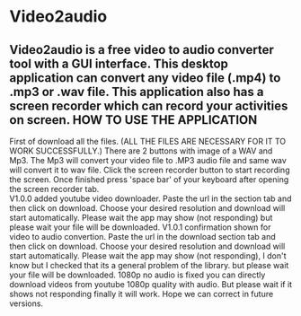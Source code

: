 # Video2audio
Video2audio is a free video to audio converter tool with a GUI interface. This desktop application can convert any video file (.mp4) to .mp3 or .wav file.  This application also has a screen recorder which can record your activities on screen.
HOW TO USE THE APPLICATION
----------------------------
First of download all the files.  (ALL THE FILES ARE NECESSARY FOR IT TO WORK SUCCESSFULLY.)
There are 2 buttons with image of a WAV and Mp3.  The Mp3 will convert your video file to .MP3 audio file and same wav will convert it to wav file.
Click the screen recorder button to start recording the screen.  Once finished press 'space bar' of your keyboard after opening the screen recorder tab.  
V1.0.0 added youtube video downloader. Paste the url in the section tab and then click on download.  Choose your desired resolution and download will start automatically.  Please wait the app may show (not responding) but please wait your file will be downloaded.
V1.0.1 confirmation shown for video to audio convertion.
Paste the url in the download section tab and then click on download.  Choose your desired resolution and download will start automatically.  Please wait the app may show (not responding), I don't know but I checked that its a general problem of the library. but please wait your file will be downloaded. 1080p no audio is fixed you can directly download videos from youtube 1080p quality with audio. But please wait if it shows not responding finally it will work. Hope we can correct in future versions.
